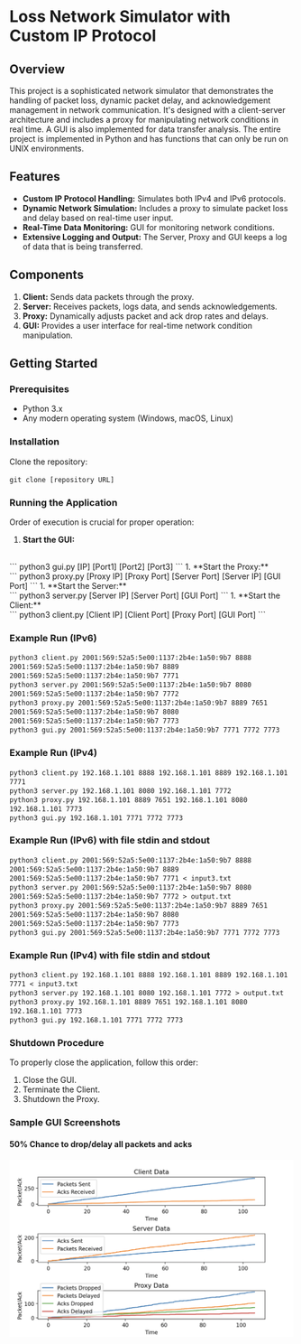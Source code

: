 # Loss Network Simulator with Custom IP Protocol

## Overview
This project is a sophisticated network simulator that demonstrates the handling of packet loss, dynamic packet delay, and acknowledgement management in network communication. It's designed with a client-server architecture and includes a proxy for manipulating network conditions in real time. A GUI is also implemented for data transfer analysis. The entire project is implemented in Python and has functions that can only be run on UNIX environments.

## Features
- **Custom IP Protocol Handling:** Simulates both IPv4 and IPv6 protocols.
- **Dynamic Network Simulation:** Includes a proxy to simulate packet loss and delay based on real-time user input.
- **Real-Time Data Monitoring:** GUI for monitoring network conditions.
- **Extensive Logging and Output:** The Server, Proxy and GUI keeps a log of data that is being transferred.

## Components
1. **Client:** Sends data packets through the proxy.
2. **Server:** Receives packets, logs data, and sends acknowledgements.
3. **Proxy:** Dynamically adjusts packet and ack drop rates and delays.
4. **GUI:** Provides a user interface for real-time network condition manipulation.

## Getting Started
### Prerequisites
- Python 3.x
- Any modern operating system (Windows, macOS, Linux)

### Installation
Clone the repository:

<code>git clone [repository URL]</code>

### Running the Application
Order of execution is crucial for proper operation:

1. **Start the GUI:**
<br>
```
python3 gui.py [IP] [Port1] [Port2] [Port3]
```
1. **Start the Proxy:**
<br>
```
python3 proxy.py [Proxy IP] [Proxy Port] [Server Port] [Server IP] [GUI Port]
```
1. **Start the Server:**
<br>
```
python3 server.py [Server IP] [Server Port] [GUI Port]
```
1. **Start the Client:**
<br>
```
python3 client.py [Client IP] [Client Port] [Proxy Port] [GUI Port]
```

### Example Run (IPv6)

```
python3 client.py 2001:569:52a5:5e00:1137:2b4e:1a50:9b7 8888 2001:569:52a5:5e00:1137:2b4e:1a50:9b7 8889 2001:569:52a5:5e00:1137:2b4e:1a50:9b7 7771
python3 server.py 2001:569:52a5:5e00:1137:2b4e:1a50:9b7 8080 2001:569:52a5:5e00:1137:2b4e:1a50:9b7 7772
python3 proxy.py 2001:569:52a5:5e00:1137:2b4e:1a50:9b7 8889 7651 2001:569:52a5:5e00:1137:2b4e:1a50:9b7 8080 2001:569:52a5:5e00:1137:2b4e:1a50:9b7 7773
python3 gui.py 2001:569:52a5:5e00:1137:2b4e:1a50:9b7 7771 7772 7773
```

### Example Run (IPv4)


```
python3 client.py 192.168.1.101 8888 192.168.1.101 8889 192.168.1.101 7771
python3 server.py 192.168.1.101 8080 192.168.1.101 7772
python3 proxy.py 192.168.1.101 8889 7651 192.168.1.101 8080 192.168.1.101 7773
python3 gui.py 192.168.1.101 7771 7772 7773
```

### Example Run (IPv6) with file stdin and stdout

```
python3 client.py 2001:569:52a5:5e00:1137:2b4e:1a50:9b7 8888 2001:569:52a5:5e00:1137:2b4e:1a50:9b7 8889 2001:569:52a5:5e00:1137:2b4e:1a50:9b7 7771 < input3.txt
python3 server.py 2001:569:52a5:5e00:1137:2b4e:1a50:9b7 8080 2001:569:52a5:5e00:1137:2b4e:1a50:9b7 7772 > output.txt
python3 proxy.py 2001:569:52a5:5e00:1137:2b4e:1a50:9b7 8889 7651 2001:569:52a5:5e00:1137:2b4e:1a50:9b7 8080 2001:569:52a5:5e00:1137:2b4e:1a50:9b7 7773
python3 gui.py 2001:569:52a5:5e00:1137:2b4e:1a50:9b7 7771 7772 7773
```

### Example Run (IPv4) with file stdin and stdout

```
python3 client.py 192.168.1.101 8888 192.168.1.101 8889 192.168.1.101 7771 < input3.txt
python3 server.py 192.168.1.101 8080 192.168.1.101 7772 > output.txt
python3 proxy.py 192.168.1.101 8889 7651 192.168.1.101 8080 192.168.1.101 7773
python3 gui.py 192.168.1.101 7771 7772 7773
```

### Shutdown Procedure
To properly close the application, follow this order:

1. Close the GUI.
2. Terminate the Client.
3. Shutdown the Proxy.

### Sample GUI Screenshots

#### 50% Chance to drop/delay all packets and acks
![Alt text](sample-screenshots/50All.png)